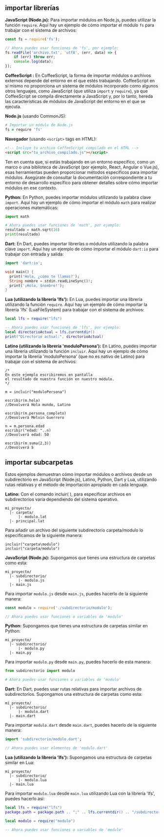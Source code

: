 ## importar librerías 

**JavaScript (Node.js):**
Para importar módulos en Node.js, puedes utilizar la función `require`. Aquí hay un ejemplo de cómo importar el módulo `fs` para trabajar con el sistema de archivos:

```javascript
const fs = require('fs');

// Ahora puedes usar funciones de 'fs', por ejemplo:
fs.readFile('archivo.txt', 'utf8', (err, data) => {
    if (err) throw err;
    console.log(data);
});
```

**CoffeeScript :** En CoffeeScript, la forma de importar módulos o archivos externos depende del entorno en el que estés trabajando. CoffeeScript en sí mismo no proporciona un sistema de módulos incorporado como algunos otros lenguajes, como JavaScript (que utiliza `import` y `require`), ya que CoffeeScript se compila directamente a JavaScript y, por lo tanto, hereda las características de módulos de JavaScript del entorno en el que se ejecuta.

**Node.js** (usando CommonJS):

```coffeescript
# Importar un módulo de Node.js
fs = require 'fs'
```

**Navegador** (usando `<script>` tags en HTML):

```html
<!-- Incluye tu archivo CoffeeScript compilado en el HTML -->
<script src="tu_archivo_compilado.js"></script>
```

Ten en cuenta que, si estás trabajando en un entorno específico, como un marco o una biblioteca de JavaScript (por ejemplo, React, Angular o Vue.js), esas herramientas pueden proporcionar métodos específicos para importar módulos. Asegúrate de consultar la documentación correspondiente a tu entorno de desarrollo específico para obtener detalles sobre cómo importar módulos en ese contexto.




**Python:**
En Python, puedes importar módulos utilizando la palabra clave `import`. Aquí hay un ejemplo de cómo importar el módulo `math` para realizar operaciones matemáticas:

```python
import math

# Ahora puedes usar funciones de 'math', por ejemplo:
resultado = math.sqrt(16)
print(resultado)
```

**Dart:**
En Dart, puedes importar librerías o módulos utilizando la palabra clave `import`. Aquí hay un ejemplo de cómo importar el módulo `dart:io` para trabajar con entrada y salida:

```dart
import 'dart:io';

void main() {
  print('Hola, ¿cómo te llamas?');
  String nombre = stdin.readLineSync()!;
  print('¡Hola, $nombre!');
}
```

**Lua (utilizando la librería 'lfs'):**
En Lua, puedes importar una librería utilizando la función `require`. Aquí hay un ejemplo de cómo importar la librería 'lfs' (LuaFileSystem) para trabajar con el sistema de archivos:

```lua
local lfs = require("lfs")

-- Ahora puedes usar funciones de 'lfs', por ejemplo:
local directorioActual = lfs.currentdir()
print("Directorio actual:", directorioActual)
```

**Latino (utilizando la librería 'moduloPersona'):**
En Latino, puedes importar una librería utilizando la función `incluir`. Aquí hay un ejemplo de cómo importar la librería 'moduloPersona' (que no es nativo de Latino) para trabajar con el sistema de archivos:

```latino
/*
En este ejemplo escribiremos en pantalla
el resultado de nuestra función en nuestro módulo.
*/

m = incluir("moduloPersona")

escribir(m.hola)                   
//Devolverá Hola mundo, Latino

escribir(m.persona_completo)       
//Devolverá Melvin Guerrero

n = m.persona.edad
escribir("edad: "..n)              
//Devolverá edad: 50

escribir(m.suma(2,3))             
//Devolverá 5
```

## importar subcarpetas 
Estos ejemplos demuestran cómo importar módulos o archivos desde un subdirectorio en JavaScript (Node.js), Latino, Python, Dart y Lua, utilizando rutas relativas y el método de importación apropiado en cada lenguaje.

**Latino:**
Con el comando incluir( ), para especificar archivos en subdirectorios varia dependiendo del sistema operativo.
```
mi_proyecto/
  |- carpeta/
      |- modulo.lat
  |- principal.lat
```
Para añadir un archivo del siguiente subdirectorio carpeta/modulo lo especificamos de la siguiente manera:

```latino
incluir("carpeta\modulo")     
incluir("carpeta/modulo")
```

**JavaScript (Node.js):**
Supongamos que tienes una estructura de carpetas como esta:
```
mi_proyecto/
  |- subdirectorio/
      |- modulo.js
  |- main.js
```

Para importar `modulo.js` desde `main.js`, puedes hacerlo de la siguiente manera:

```javascript
const modulo = require('./subdirectorio/modulo');

// Ahora puedes usar funciones o variables de 'modulo'
```

**Python:**
Supongamos que tienes una estructura de carpetas similar en Python:
```
mi_proyecto/
  |- subdirectorio/
      |- modulo.py
  |- main.py
```

Para importar `modulo.py` desde `main.py`, puedes hacerlo de esta manera:

```python
from subdirectorio import modulo

# Ahora puedes usar funciones o variables de 'modulo'
```

**Dart:**
En Dart, puedes usar rutas relativas para importar archivos de subdirectorios. Supongamos una estructura de carpetas como esta:
```
mi_proyecto/
  |- subdirectorio/
      |- modulo.dart
  |- main.dart
```

Para importar `modulo.dart` desde `main.dart`, puedes hacerlo de la siguiente manera:

```dart
import 'subdirectorio/modulo.dart';

// Ahora puedes usar elementos de 'modulo.dart'
```

**Lua (utilizando la librería 'lfs'):**
Supongamos una estructura de carpetas similar en Lua:
```
mi_proyecto/
  |- subdirectorio/
      |- modulo.lua
  |- main.lua
```

Para importar `modulo.lua` desde `main.lua` utilizando Lua con la librería 'lfs', puedes hacerlo así:

```lua
local lfs = require("lfs")
package.path = package.path .. ";" .. lfs.currentdir() .. "/subdirectorio/?.lua"

local modulo = require("modulo")

-- Ahora puedes usar funciones o variables de 'modulo'
```

